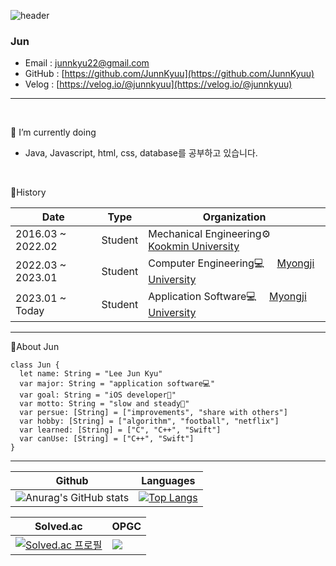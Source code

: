 ![header](https://capsule-render.vercel.app/api?type=Slice&color=gradient&height=120&section=header&text=안녕하세요👋&fontSize=30&fontColor=FDF5E6&animation=twinkling&fontAlign=10&fontAlignY=80&)

### Jun

- Email : [junnkyu22@gmail.com](junnkyu22@gmail.com)
- GitHub : [https://github.com/JunnKyuu](https://github.com/JunnKyuu)
- Velog : [https://velog.io/@junnkyuu](https://velog.io/@junnkyuu)

---
<br>

🌱 I’m currently doing
- Java, Javascript, html, css, database를 공부하고 있습니다.

<br>

🔭History

|Date|Type|Organization|
|-----|---|---|
|2016.03 ~ 2022.02|Student|Mechanical Engineering⚙️　 [Kookmin University](https://www.kookmin.ac.kr/comm/html/user/temp_page.do)|
|2022.03 ~ 2023.01|Student|Computer Engineering💻　 [Myongji University](https://www.mju.ac.kr/sites/mjukr/intro/intro.html)|
|2023.01 ~ Today|Student|Application Software💻　 [Myongji University](https://www.mju.ac.kr/sites/mjukr/intro/intro.html)|
---

📝About Jun
```
class Jun {
  let name: String = "Lee Jun Kyu"
  var major: String = "application software💻"
  var goal: String = "iOS developer🍎"
  var motto: String = "slow and steady🐢"
  var persue: [String] = ["improvements", "share with others"]
  var hobby: [String] = ["algorithm", "football", "netflix"]
  var learned: [String] = ["C", "C++", "Swift"]
  var canUse: [String] = ["C++", "Swift"]
}
```
---
|Github|Languages|
|-----|---|
|![Anurag's GitHub stats](https://github-readme-stats.vercel.app/api?username=JunnKyuu&show_icons=true&theme=transparent)|[![Top Langs](https://github-readme-stats.vercel.app/api/top-langs/?username=JunnKyuu&layout=compact&theme=transparent)](https://github.com/anuraghazra/github-readme-stats)|

|Solved.ac|OPGC|
|-----|---|
|[![Solved.ac 프로필](http://mazassumnida.wtf/api/v2/generate_badge?boj=junnkyuu22)](https://solved.ac/junnkyuu22)|<a href="https://opgc.me/#/users/junnkyuu" target="_blank"><img src="https://api.opgc.me/githubs/users/junnkyuu/tag/?theme=prism" /></a>|
